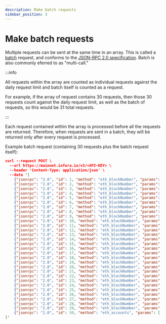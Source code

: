 ```yaml
---
description: Make batch requests
sidebar_position: 3
---
```


# Make batch requests

Multiple requests can be sent at the same time in an array. This is called a [batch](https://www.jsonrpc.org/specification#batch)
request, and conforms to the [JSON-RPC 2.0 specification](https://www.jsonrpc.org/specification). Batch is also commonly 
eferred to as "multi-call."

:::info

All requests within the array are counted as individual requests against the daily request limit and batch itself is counted as a request.

For example, if the array of request contains 30 requests, then those 30 requests count against the daily request limit, as well as the batch of requests, so this would be 31 total requests.

:::

Each request contained within the array is processed before all the requests are returned. Therefore, when requests are sent in a batch, they will be returned only after every request is processed.

Example batch request (containing 30 requests plus the batch request itself):

```json
curl --request POST \
  --url https://mainnet.infura.io/v3/<API-KEY> \
  --header 'Content-Type: application/json' \
  --data '[
	{"jsonrpc": "2.0", "id": 1, "method": "eth_blockNumber", "params": []},
	{"jsonrpc": "2.0", "id": 2, "method": "eth_blockNumber", "params": []},
	{"jsonrpc": "2.0", "id": 3, "method": "eth_blockNumber", "params": []},
	{"jsonrpc": "2.0", "id": 4, "method": "eth_blockNumber", "params": []},
	{"jsonrpc": "2.0", "id": 5, "method": "eth_blockNumber", "params": []},
	{"jsonrpc": "2.0", "id": 6, "method": "eth_blockNumber", "params": []},
	{"jsonrpc": "2.0", "id": 7, "method": "eth_blockNumber", "params": []},
	{"jsonrpc": "2.0", "id": 8, "method": "eth_blockNumber", "params": []},
	{"jsonrpc": "2.0", "id": 9, "method": "eth_blockNumber", "params": []},
	{"jsonrpc": "2.0", "id": 10, "method": "eth_blockNumber", "params": []},
	{"jsonrpc": "2.0", "id": 11, "method": "eth_blockNumber", "params": []},
	{"jsonrpc": "2.0", "id": 12, "method": "eth_blockNumber", "params": []},
	{"jsonrpc": "2.0", "id": 13, "method": "eth_blockNumber", "params": []},
	{"jsonrpc": "2.0", "id": 14, "method": "eth_blockNumber", "params": []},
	{"jsonrpc": "2.0", "id": 15, "method": "eth_blockNumber", "params": []},
	{"jsonrpc": "2.0", "id": 16, "method": "eth_blockNumber", "params": []},
	{"jsonrpc": "2.0", "id": 17, "method": "eth_blockNumber", "params": []},
	{"jsonrpc": "2.0", "id": 18, "method": "eth_blockNumber", "params": []},
	{"jsonrpc": "2.0", "id": 19, "method": "eth_blockNumber", "params": []},
	{"jsonrpc": "2.0", "id": 20, "method": "eth_blockNumber", "params": []},
	{"jsonrpc": "2.0", "id": 21, "method": "eth_blockNumber", "params": []},
	{"jsonrpc": "2.0", "id": 22, "method": "eth_blockNumber", "params": []},
	{"jsonrpc": "2.0", "id": 23, "method": "eth_blockNumber", "params": []},
	{"jsonrpc": "2.0", "id": 24, "method": "eth_blockNumber", "params": []},
	{"jsonrpc": "2.0", "id": 25, "method": "eth_blockNumber", "params": []},
	{"jsonrpc": "2.0", "id": 26, "method": "eth_blockNumber", "params": []},
	{"jsonrpc": "2.0", "id": 27, "method": "eth_blockNumber", "params": []},
	{"jsonrpc": "2.0", "id": 28, "method": "eth_blockNumber", "params": []},
	{"jsonrpc": "2.0", "id": 29, "method": "eth_blockNumber", "params": []},
	{"jsonrpc": "2.0", "id": 30, "method": "eth_accounts", "params": []}
]'

```
